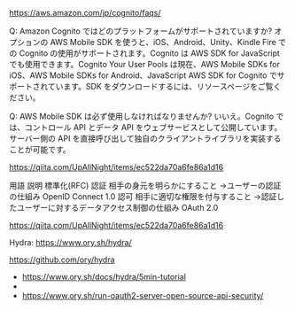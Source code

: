 https://aws.amazon.com/jp/cognito/faqs/

Q: Amazon Cognito ではどのプラットフォームがサポートされていますか?
オプションの AWS Mobile SDK を使うと、iOS、Android、Unity、Kindle Fire での Cognito の使用がサポートされます。Cognito は AWS SDK for JavaScript でも使用できます。Cognito Your User Pools は現在、AWS Mobile SDKs for iOS、AWS Mobile SDKs for Android、JavaScript AWS SDK for Cognito でサポートされています。SDK をダウンロードするには、リソースページをご覧ください。

Q: AWS Mobile SDK は必ず使用しなければなりませんか?
いいえ。Cognito では、コントロール API とデータ API をウェブサービスとして公開しています。サーバー側の API を直接呼び出して独自のクライアントライブラリを実装することが可能です。


https://qiita.com/UpAllNight/items/ec522da70a6fe86a1d16

用語	説明	標準化(RFC)
認証	相手の身元を明らかにすること
→ユーザーの認証の仕組み	OpenID Connect 1.0
認可	相手に適切な権限を付与すること
→認証したユーザーに対するデータアクセス制御の仕組み	OAuth 2.0

https://qiita.com/UpAllNight/items/ec522da70a6fe86a1d16


Hydra: https://www.ory.sh/hydra/ 

https://github.com/ory/hydra

- https://www.ory.sh/docs/hydra/5min-tutorial
- 
- https://www.ory.sh/run-oauth2-server-open-source-api-security/
